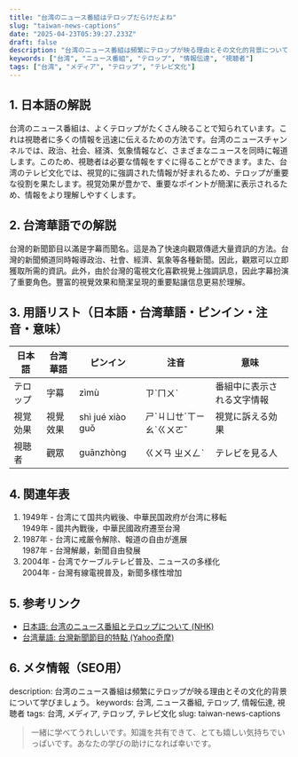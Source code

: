 ```yaml
---
title: "台湾のニュース番組はテロップだらけだよね"
slug: "taiwan-news-captions"
date: "2025-04-23T05:39:27.233Z"
draft: false
description: "台湾のニュース番組は頻繁にテロップが映る理由とその文化的背景について学びましょう。"
keywords: ["台湾", "ニュース番組", "テロップ", "情報伝達", "視聴者"]
tags: ["台湾", "メディア", "テロップ", "テレビ文化"]
---
```


## 1. 日本語の解説
台湾のニュース番組は、よくテロップがたくさん映ることで知られています。これは視聴者に多くの情報を迅速に伝えるための方法です。台湾のニュースチャンネルでは、政治、社会、経済、気象情報など、さまざまなニュースを同時に報道します。このため、視聴者は必要な情報をすぐに得ることができます。また、台湾のテレビ文化では、視覚的に強調された情報が好まれるため、テロップが重要な役割を果たします。視覚効果が豊かで、重要なポイントが簡潔に表示されるため、情報をより理解しやすくします。

## 2. 台湾華語での解説
台灣的新聞節目以滿是字幕而聞名。這是為了快速向觀眾傳遞大量資訊的方法。台灣的新聞頻道同時報導政治、社會、經濟、氣象等各種新聞。因此，觀眾可以立即獲取所需的資訊。此外，由於台灣的電視文化喜歡視覺上強調訊息，因此字幕扮演了重要角色。豐富的視覺效果和簡潔呈現的重要點讓信息更易於理解。

## 3. 用語リスト（日本語・台湾華語・ピンイン・注音・意味）
| 日本語     | 台湾華語   | ピンイン      | 注音      | 意味                     |
|-----------|-----------|--------------|----------|--------------------------|
| テロップ   | 字幕     | zìmù         | ㄗˋㄇㄨˋ  | 番組中に表示される文字情報|
| 視覚効果   | 視覺效果 | shì jué xiào guǒ | ㄕˋㄐㄩㄝˊㄒㄧㄠˋㄍㄨㄛˇ | 視覚に訴える効果      |
| 視聴者     | 觀眾     | guānzhòng    | ㄍㄨㄢ ㄓㄨㄥˋ| テレビを見る人          |

## 4. 関連年表
1. 1949年 - 台湾にて国共内戦後、中華民国政府が台湾に移転  
   1949年 - 國共內戰後，中華民國政府遷至台灣
2. 1987年 - 台湾に戒厳令解除、報道の自由が進展  
   1987年 - 台灣解嚴，新聞自由發展
3. 2004年 - 台湾でケーブルテレビ普及、ニュースの多様化  
   2004年 - 台灣有線電視普及，新聞多樣性增加

## 5. 参考リンク
- [日本語: 台湾のニュース番組とテロップについて (NHK)](https://www.nhk.or.jp/)
- [台湾華語: 台灣新聞節目的特點 (Yahoo奇摩)](https://tw.yahoo.com/)

## 6. メタ情報（SEO用）
description: 台湾のニュース番組は頻繁にテロップが映る理由とその文化的背景について学びましょう。
keywords: 台湾, ニュース番組, テロップ, 情報伝達, 視聴者
tags: 台湾, メディア, テロップ, テレビ文化
slug: taiwan-news-captions

>一緒に学べてうれしいです。知識を共有できて、とても嬉しい気持ちでいっぱいです。あなたの学びの助けになれば幸いです。
